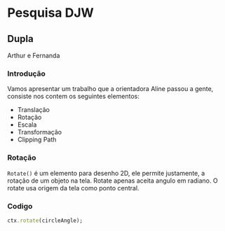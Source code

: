 # Pesquisa DJW
## Dupla 
Arthur e Fernanda
### Introdução
Vamos apresentar um trabalho que a orientadora Aline passou a gente, consiste nos contem os seguintes elementos: 
* Translação
* Rotação
* Escala
* Transformação
* Clipping Path
### Rotação
`Rotate()` é um elemento para desenho 2D, ele permite justamente, a rotação de um objeto na tela. 
Rotate apenas aceita angulo em radiano.
O rotate usa origem da tela como ponto central.
### Codigo
```ruby
ctx.rotate(circleAngle);
```
